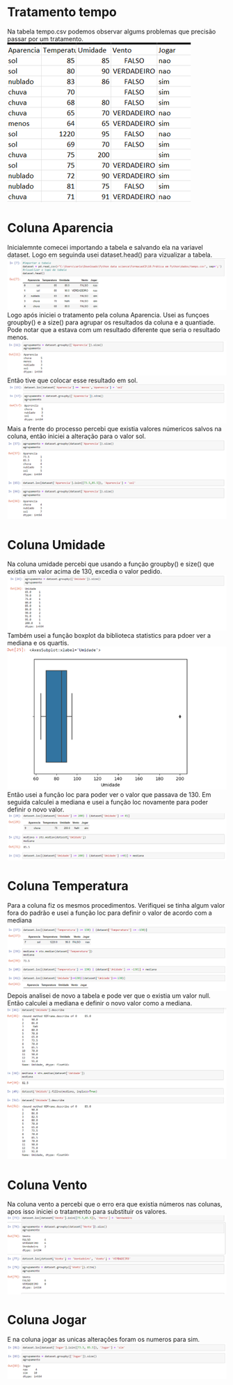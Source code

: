 # Tratamento tempo

Na tabela tempo.csv podemos observar algums problemas que precisão passar por um tratamento.
<img src="imagens/image.png"/>

# Coluna Aparencia
Inicialemnte comecei importando a tabela e salvando ela na variavel dataset. Logo em seguinda usei dataset.head() para vizualizar a tabela.
<img src="imagens/image-1.png"/>
Logo após iniciei o tratamento pela coluna Aparencia. Usei as funçoes groupby() e a size() para agrupar os resultados da coluna e a quantiade. Pode notar que a estava com um resultado diferente que seria o resultado menos.
<img src="imagens/image-2.png"/>
Então tive que colocar esse resultado em sol.
<img src="imagens/image-3.png"/>
Mais a frente do processo percebi que existia valores númericos salvos na coluna, então iniciei a alteração para o valor sol.
<img src="imagens/image-9.png"/>

# Coluna Umidade
Na coluna umidade percebi que usando a função groupby() e size() que existia um valor acima de 130, excedia o valor pedido.
<img src="imagens/image-4.png"/>
Também usei a função boxplot da biblioteca statistics para pdoer ver a mediana e os quartis.
<img src="imagens/image-5.png"/>
Então usei a função loc para poder ver o valor que passava de 130. Em seguida calculei a mediana e usei a função loc novamente para poder definir o novo valor.
<img src="imagens/image-6.png"/>

# Coluna Temperatura
Para a coluna fiz os mesmos procedimentos. Verifiquei se tinha algum valor fora do padrão e usei a função loc para definir o valor de acordo com a mediana
<img src="imagens/image-7.png"/>
Depois analisei de novo a tabela e pode ver que o existia um valor null. Então calculei a mediana e definir o novo valor como a mediana.
<img src="imagens/image-8.png"/>

# Coluna Vento
Na coluna vento a percebi que o erro era que existia números nas colunas, apos isso iniciei o tratamento para substituir os valores.
<img src="imagens/image-10.png"/>

# Coluna Jogar
E na coluna jogar as unicas alterações foram os numeros para sim.
<img src="imagens/image-11.png"/>